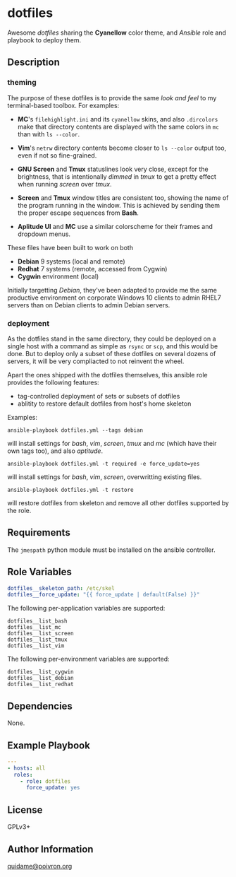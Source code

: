 # dotfiles

Awesome *dotfiles* sharing the **Cyanellow** color theme, and *Ansible* role
and playbook to deploy them.

## Description

### theming

The purpose of these dotfiles is to provide the same *look and feel* to my
terminal-based toolbox. For examples:

- **MC**'s `filehighlight.ini` and its `cyanellow` skins, and also `.dircolors`
  make that directory contents are displayed with the same colors in `mc` than
  with `ls --color`.

- **Vim**'s `netrw` directory contents become closer to `ls --color` output
  too, even if not so fine-grained.

- **GNU Screen** and **Tmux** statuslines look very close, except for the
  brightness, that is intentionally *dimmed* in *tmux* to get a pretty effect
  when running *screen* over *tmux*.

- **Screen** and **Tmux** window titles are consistent too, showing the name
  of the program running in the window. This is achieved by sending them the
  proper escape sequences from **Bash**.

- **Aplitude UI** and **MC** use a similar colorscheme for their frames and
  dropdown menus.

These files have been built to work on both

- **Debian** 9 systems (local and remote)
- **Redhat** 7 systems (remote, accessed from Cygwin)
- **Cygwin** environment (local)

Initially targetting *Debian*, they've been adapted to provide me the same
productive environment on corporate Windows 10 clients to admin RHEL7 servers
than on Debian clients to admin Debian servers.

### deployment

As the dotfiles stand in the same directory, they could be deployed on a single
host with a command as simple as `rsync` or `scp`, and this would be done. But
to deploy only a subset of these dotfiles on several dozens of servers, it will
be very compliacted to not reinvent the wheel.

Apart the ones shipped with the dotfiles themselves, this ansible role provides
the following features:

- tag-controlled deployment of sets or subsets of dotfiles
- ablitity to restore default dotfiles from host's home skeleton

Examples:

```
ansible-playbook dotfiles.yml --tags debian
```
will install settings for *bash*, *vim*, *screen*, *tmux* and *mc* (which have
their own tags too), and also *aptitude*.

```
ansible-playbook dotfiles.yml -t required -e force_update=yes
```
will install settings for *bash*, *vim*, *screen*, overwritting existing files.

```
ansible-playbook dotfiles.yml -t restore
```
will restore dotfiles from skeleton and remove all other dotfiles supported by
the role.


## Requirements

The `jmespath` python module must be installed on the ansible controller.


## Role Variables

```yaml
dotfiles__skeleton_path: /etc/skel
dotfiles__force_update: "{{ force_update | default(False) }}"
```

The following per-application variables are supported:
```
dotfiles__list_bash
dotfiles__list_mc
dotfiles__list_screen
dotfiles__list_tmux
dotfiles__list_vim
```

The following per-environment variables are supported:
```
dotfiles__list_cygwin
dotfiles__list_debian
dotfiles__list_redhat
```


## Dependencies

None.


## Example Playbook

```yaml
---
- hosts: all
  roles:
    - role: dotfiles
      force_update: yes
```


## License

GPLv3+

## Author Information

<quidame@poivron.org>

